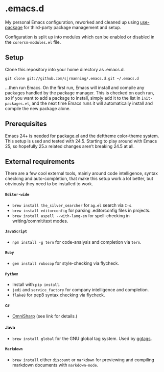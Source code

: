 # .emacs.d

My personal Emacs configuration, reworked and cleaned up using [use-package](https://github.com/jwiegley/use-package) for third-party package management and setup.

Configuration is split up into modules which can be enabled or disabled in the `core/sm-modules.el` file.

Setup
-----

Clone this repository into your home directory as .emacs.d.

    git clone git://github.com/sjrmanning/.emacs.d.git ~/.emacs.d

...then run Emacs. On the first run, Emacs will install and compile any packages handled by the package manager. This is checked on each run, so if you want to add a package to install, simply add it to the list in `init-packages.el`, and the next time Emacs runs it will automatically install and compile the new package alone.

Prerequisites
-------------

Emacs 24+ is needed for package.el and the deftheme color-theme system. This setup is used and tested with 24.5. Starting to play around with Emacs 25, so hopefully 25.x related changes aren’t breaking 24.5 at all.

External requirements
--------------

There are a few cool external tools, mainly around code intelligence, syntax checking and auto-completion, that make this setup work a lot better, but obviously they need to be installed to work.

#### `Editor-wide`
* `brew install the_silver_searcher` for `ag.el` search via `C-s`.
* `brew install editorconfig` for parsing .editorconfig files in projects.
* `brew install aspell --with-lang-en` for spell-checking in writing/commit/text modes.

#### `JavaScript`
* `npm install -g tern` for code-analysis and completion via `tern`.

#### `Ruby`
* `gem install rubocop` for style-checking via flycheck.

#### `Python`
* Install with `pip install`.
* `jedi` and `service_factory` for company intelligence and completion.
* `flake8` for pep8 syntax checking via flycheck.

#### `C#`
* [OmniSharp](http://www.omnisharp.net) (see link for details.)

#### Java
* `brew install global` for the GNU global tag system. Used by [ggtags](https://github.com/leoliu/ggtags).

#### `Markdown`
* `brew install` either `discount` or `markdown` for previewing and compiling markdown documents with `markdown-mode`.
